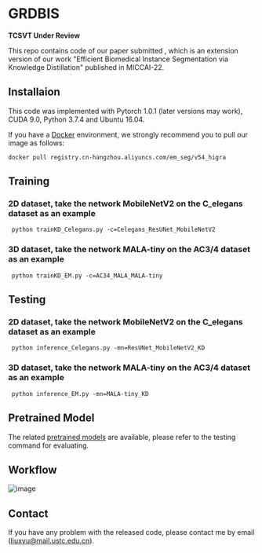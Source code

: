 # GRDBIS
**TCSVT Under Review**

This repo contains code of our paper submitted  , which is an extension version of our work "Efficient Biomedical Instance Segmentation via Knowledge Distillation" published in MICCAI-22.


## Installaion
This code was implemented with Pytorch 1.0.1 (later versions may work), CUDA 9.0, Python 3.7.4 and Ubuntu 16.04. 

If you have a [Docker](https://www.docker.com/) environment, we strongly recommend you to pull our image as follows:

```shell
docker pull registry.cn-hangzhou.aliyuncs.com/em_seg/v54_higra
```

## Training
###  2D dataset, take the network MobileNetV2 on the C_elegans dataset as an example

```shell
 python trainKD_Celegans.py -c=Celegans_ResUNet_MobileNetV2
```

###  3D dataset, take the network MALA-tiny on the AC3/4 dataset as an example

```shell
 python trainKD_EM.py -c=AC34_MALA_MALA-tiny
```


## Testing


###  2D dataset, take the network MobileNetV2 on the C_elegans dataset as an example

```shell
 python inference_Celegans.py -mn=ResUNet_MobileNetV2_KD
```

###  3D dataset, take the network MALA-tiny on the AC3/4 dataset as an example

```shell
 python inference_EM.py -mn=MALA-tiny_KD
```

## Pretrained Model
The related [pretrained models](https://drive.google.com/drive/folders/1AvPbzRxQJABvvyraoFrElxFtcXlHZJS0) are available, please refer to the testing command for evaluating.

## Workflow
![image](https://user-images.githubusercontent.com/54794058/233539448-3b417dba-2951-4668-bf33-f55a789733e8.png)





## Contact
If you have any problem with the released code, please contact me by email (liuxyu@mail.ustc.edu.cn).
